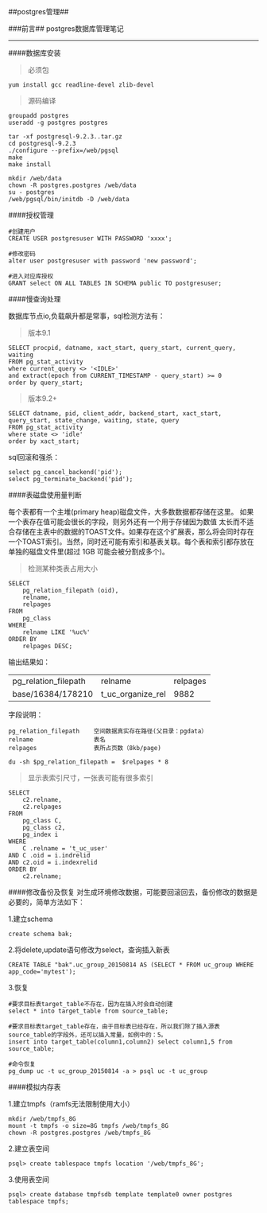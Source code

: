 ##postgres管理##

###前言##
postgres数据库管理笔记

***
####数据库安装

>必须包

	yum install gcc readline-devel zlib-devel

>源码编译

	
	groupadd postgres
	useradd -g postgres postgres

	tar -xf postgresql-9.2.3..tar.gz
	cd postgresql-9.2.3
	./configure --prefix=/web/pgsql
	make
	make install

	mkdir /web/data
	chown -R postgres.postgres /web/data
	su - postgres
	/web/pgsql/bin/initdb -D /web/data


####授权管理

	#创建用户
	CREATE USER postgresuser WITH PASSWORD 'xxxx'; 

	#修改密码
	alter user postgresuser with password 'new password';

	#进入对应库授权
	GRANT select ON ALL TABLES IN SCHEMA public TO postgresuser;

####慢查询处理

数据库节点io,负载飙升都是常事，sql检测方法有：

>版本9.1

	SELECT procpid, datname, xact_start, query_start, current_query, waiting
	FROM pg_stat_activity 
	where current_query <> '<IDLE>'  
	and extract(epoch from CURRENT_TIMESTAMP - query_start) >= 0
	order by query_start;

>版本9.2+

	SELECT datname, pid, client_addr, backend_start, xact_start, query_start, state_change, waiting, state, query
	FROM pg_stat_activity 
	where state <> 'idle' 
	order by xact_start; 

sql回滚和强杀：

	select pg_cancel_backend('pid'); 
	select pg_terminate_backend('pid');

####表磁盘使用量判断

每个表都有一个主堆(primary heap)磁盘文件，大多数数据都存储在这里。 如果一个表存在值可能会很长的字段，则另外还有一个用于存储因为数值 太长而不适合存储在主表中的数据的TOAST文件。如果存在这个扩展表，那么将会同时存在 一个TOAST索引。当然，同时还可能有索引和基表关联。每个表和索引都存放在单独的磁盘文件里(超过 1GB 可能会被分割成多个)。

>检测某种类表占用大小

	SELECT
		pg_relation_filepath (oid),
		relname,
		relpages
	FROM
		pg_class
	WHERE
		relname LIKE '%uc%'
	ORDER BY
		relpages DESC;

输出结果如：

<table>
	<tr>
		<td>pg_relation_filepath</td>
		<td>relname</td>
		<td>relpages</td>
	</tr>
	<tr>
		<td>base/16384/178210</td>
		<td>t_uc_organize_rel</td>
		<td>9882</td>
	</tr>
</table>	

字段说明：

	pg_relation_filepath	空间数据真实存在路径(父目录：pgdata）
	relname				    表名
	relpages				表所占页数（8kb/page)

	du -sh $pg_relation_filepath =  $relpages * 8     

>显示表索引尺寸，一张表可能有很多索引
	
	SELECT
		c2.relname,
		c2.relpages
	FROM
		pg_class C,
		pg_class c2,
		pg_index i
	WHERE
		C .relname = 't_uc_user'
	AND C .oid = i.indrelid
	AND c2.oid = i.indexrelid
	ORDER BY
		c2.relname;


####修改备份及恢复
对生成环境修改数据，可能要回滚回去，备份修改的数据是必要的，简单方法如下：

1.建立schema

	create schema bak;

2.将delete,update语句修改为select，查询插入新表

	CREATE TABLE "bak".uc_group_20150814 AS (SELECT * FROM uc_group WHERE app_code='mytest');

3.恢复

	#要求目标表target_table不存在，因为在插入时会自动创建	
	select * into target_table from source_table;

	#要求目标表target_table存在，由于目标表已经存在，所以我们除了插入源表source_table的字段外，还可以插入常量，如例中的：5。
	insert into target_table(column1,column2) select column1,5 from source_table; 

	#命令恢复
	pg_dump uc -t uc_group_20150814 -a > psql uc -t uc_group	


####模拟内存表

1.建立tmpfs（ramfs无法限制使用大小）
	
	mkdir /web/tmpfs_8G
	mount -t tmpfs -o size=8G tmpfs /web/tmpfs_8G
	chown -R postgres.postgres /web/tmpfs_8G

2.建立表空间

	psql> create tablespace tmpfs location '/web/tmpfs_8G';

3.使用表空间

	psql> create database tmpfsdb template template0 owner postgres tablespace tmpfs;

	